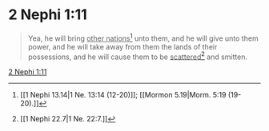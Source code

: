 # 2 Nephi 1:11

> Yea, he will bring <u>other nations</u>[^a] unto them, and he will give unto them power, and he will take away from them the lands of their possessions, and he will cause them to be <u>scattered</u>[^b] and smitten.

[2 Nephi 1:11](https://www.churchofjesuschrist.org/study/scriptures/bofm/2-ne/1?lang=eng&id=p11#p11)


[^a]: [[1 Nephi 13.14|1 Ne. 13:14 (12-20)]]; [[Mormon 5.19|Morm. 5:19 (19-20).]]
[^b]: [[1 Nephi 22.7|1 Ne. 22:7.]]
